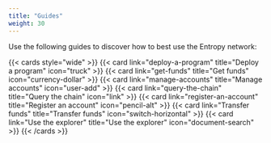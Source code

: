```yaml
---
title: "Guides"
weight: 30
---
```


Use the following guides to discover how to best use the Entropy network:

{{< cards style="wide" >}}
  {{< card link="deploy-a-program" title="Deploy a program" icon="truck" >}}
  {{< card link="get-funds" title="Get funds" icon="currency-dollar" >}}
  {{< card link="manage-accounts" title="Manage accounts" icon="user-add" >}}
  {{< card link="query-the-chain" title="Query the chain" icon="link" >}}
  {{< card link="register-an-account" title="Register an account" icon="pencil-alt" >}}
  {{< card link="Transfer funds" title="Transfer funds" icon="switch-horizontal" >}}
  {{< card link="Use the explorer" title="Use the explorer" icon="document-search" >}}
{{< /cards >}}

